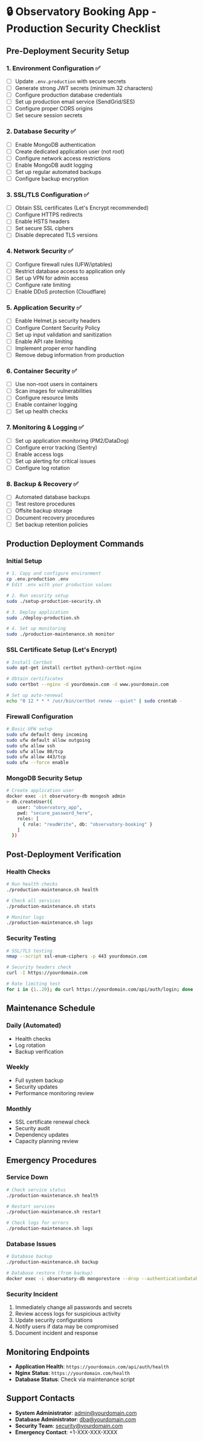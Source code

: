 # 🔒 Observatory Booking App - Production Security Checklist

## Pre-Deployment Security Setup

### 1. Environment Configuration ✅
- [ ] Update `.env.production` with secure secrets
- [ ] Generate strong JWT secrets (minimum 32 characters)
- [ ] Configure production database credentials
- [ ] Set up production email service (SendGrid/SES)
- [ ] Configure proper CORS origins
- [ ] Set secure session secrets

### 2. Database Security ✅
- [ ] Enable MongoDB authentication
- [ ] Create dedicated application user (not root)
- [ ] Configure network access restrictions
- [ ] Enable MongoDB audit logging
- [ ] Set up regular automated backups
- [ ] Configure backup encryption

### 3. SSL/TLS Configuration ✅
- [ ] Obtain SSL certificates (Let's Encrypt recommended)
- [ ] Configure HTTPS redirects
- [ ] Enable HSTS headers
- [ ] Set secure SSL ciphers
- [ ] Disable deprecated TLS versions

### 4. Network Security ✅
- [ ] Configure firewall rules (UFW/iptables)
- [ ] Restrict database access to application only
- [ ] Set up VPN for admin access
- [ ] Configure rate limiting
- [ ] Enable DDoS protection (Cloudflare)

### 5. Application Security ✅
- [ ] Enable Helmet.js security headers
- [ ] Configure Content Security Policy
- [ ] Set up input validation and sanitization
- [ ] Enable API rate limiting
- [ ] Implement proper error handling
- [ ] Remove debug information from production

### 6. Container Security ✅
- [ ] Use non-root users in containers
- [ ] Scan images for vulnerabilities
- [ ] Configure resource limits
- [ ] Enable container logging
- [ ] Set up health checks

### 7. Monitoring & Logging ✅
- [ ] Set up application monitoring (PM2/DataDog)
- [ ] Configure error tracking (Sentry)
- [ ] Enable access logs
- [ ] Set up alerting for critical issues
- [ ] Configure log rotation

### 8. Backup & Recovery ✅
- [ ] Automated database backups
- [ ] Test restore procedures
- [ ] Offsite backup storage
- [ ] Document recovery procedures
- [ ] Set backup retention policies

## Production Deployment Commands

### Initial Setup
```bash
# 1. Copy and configure environment
cp .env.production .env
# Edit .env with your production values

# 2. Run security setup
sudo ./setup-production-security.sh

# 3. Deploy application
sudo ./deploy-production.sh

# 4. Set up monitoring
sudo ./production-maintenance.sh monitor
```

### SSL Certificate Setup (Let's Encrypt)
```bash
# Install Certbot
sudo apt-get install certbot python3-certbot-nginx

# Obtain certificates
sudo certbot --nginx -d yourdomain.com -d www.yourdomain.com

# Set up auto-renewal
echo "0 12 * * * /usr/bin/certbot renew --quiet" | sudo crontab -
```

### Firewall Configuration
```bash
# Basic UFW setup
sudo ufw default deny incoming
sudo ufw default allow outgoing
sudo ufw allow ssh
sudo ufw allow 80/tcp
sudo ufw allow 443/tcp
sudo ufw --force enable
```

### MongoDB Security Setup
```bash
# Create application user
docker exec -it observatory-db mongosh admin
> db.createUser({
    user: "observatory_app",
    pwd: "secure_password_here",
    roles: [
      { role: "readWrite", db: "observatory-booking" }
    ]
  })
```

## Post-Deployment Verification

### Health Checks
```bash
# Run health checks
./production-maintenance.sh health

# Check all services
./production-maintenance.sh stats

# Monitor logs
./production-maintenance.sh logs
```

### Security Testing
```bash
# SSL/TLS testing
nmap --script ssl-enum-ciphers -p 443 yourdomain.com

# Security headers check
curl -I https://yourdomain.com

# Rate limiting test
for i in {1..20}; do curl https://yourdomain.com/api/auth/login; done
```

## Maintenance Schedule

### Daily (Automated)
- Health checks
- Log rotation
- Backup verification

### Weekly
- Full system backup
- Security updates
- Performance monitoring review

### Monthly
- SSL certificate renewal check
- Security audit
- Dependency updates
- Capacity planning review

## Emergency Procedures

### Service Down
```bash
# Check service status
./production-maintenance.sh health

# Restart services
./production-maintenance.sh restart

# Check logs for errors
./production-maintenance.sh logs
```

### Database Issues
```bash
# Database backup
./production-maintenance.sh backup

# Database restore (from backup)
docker exec -i observatory-db mongorestore --drop --authenticationDatabase admin -u admin -p password /backup/latest_backup
```

### Security Incident
1. Immediately change all passwords and secrets
2. Review access logs for suspicious activity
3. Update security configurations
4. Notify users if data may be compromised
5. Document incident and response

## Monitoring Endpoints

- **Application Health**: `https://yourdomain.com/api/auth/health`
- **Nginx Status**: `https://yourdomain.com/health`
- **Database Status**: Check via maintenance script

## Support Contacts

- **System Administrator**: admin@yourdomain.com
- **Database Administrator**: dba@yourdomain.com
- **Security Team**: security@yourdomain.com
- **Emergency Contact**: +1-XXX-XXX-XXXX
